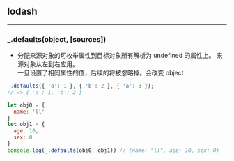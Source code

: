 ## lodash
--------
### _.defaults(object, [sources])
* 分配来源对象的可枚举属性到目标对象所有解析为 undefined 的属性上。 来源对象从左到右应用。  
  一旦设置了相同属性的值，后续的将被忽略掉。会改变 object
```js
_.defaults({ 'a': 1 }, { 'b': 2 }, { 'a': 3 });
// => { 'a': 1, 'b': 2 }

let obj0 = {
  name: 'll'
}
let obj1 = {
  age: 10,
  sex: 0
}
console.log(_.defaults(obj0, obj1)) // {name: "ll", age: 10, sex: 0}
```

